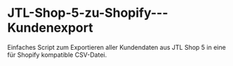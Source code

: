 # JTL-Shop-5-zu-Shopify---Kundenexport
Einfaches Script zum Exportieren aller Kundendaten aus JTL Shop 5 in eine für Shopify kompatible CSV-Datei.
